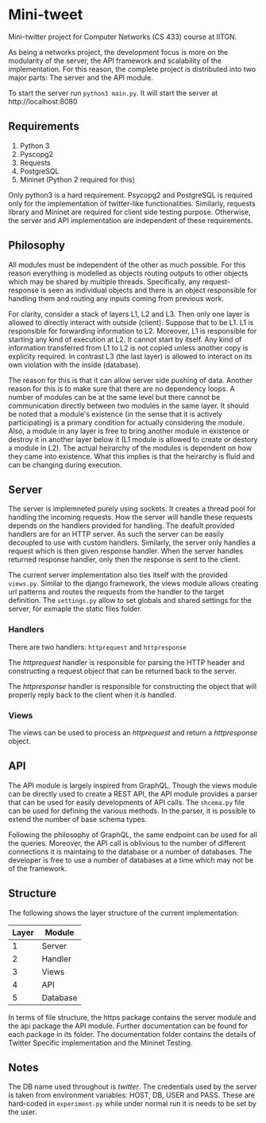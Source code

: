 # Mini-tweet
Mini-twitter project for Computer Networks (CS 433) course at IITGN.

As being a networks project, the development focus is more on the modularity of the server, the API framework and scalability of the implementation. For this reason, the complete project is distributed into two major parts: The server and the API module.

To start the server run `python3 main.py`. It will start the server at http://localhost:8080

## Requirements

1. Python 3
2. Pyscopg2
3. Requests
4. PostgreSQL
5. Mininet (Python 2 required for this)

Only python3 is a hard requirement. Psycopg2 and PostgreSQL is required only for the implementation of twitter-like functionalities. Similarly, requests library and Mininet are required for client side testing purpose. Otherwise, the server and API implementation are independent of these requirements. 

## Philosophy

All modules must be independent of the other as much possible. For this reason everything is modelled as objects routing outputs to other objects which may be shared by multiple threads. Specifically, any request-response is seen as individual objects and there is an object responsible for handling them and routing any inputs coming from previous work.

For clarity, consider a stack of layers L1, L2 and L3. Then only one layer is allowed to directly interact with outside (client). Suppose that to be L1. L1 is responsible for forwarding information to L2. Moreover, L1 is responsible for starting any kind of execution at L2. It cannot start by itself. Any kind of information transferred from L1 to L2 is not copied unless another copy is explicity required. In contrast L3 (the last layer) is allowed to interact on its own violation with the inside (database).

The reason for this is that it can allow server side pushing of data. Another reason for this is to make sure that there are no dependency loops. A number of modules can be at the same level but there cannot be communication directly between two modules in the same layer. It should be noted that a module's existence (in the sense that it is actively participating) is a primary condition for actually considering the module. Also, a module in any layer is free to bring another module in existence or destroy it in another layer below it (L1 module is allowed to create or destory a module in L2). The actual heirarchy of the modules is dependent on how they came into existence. What this implies is that the heirarchy is fluid and can be changing during execution.

## Server

The server is implemneted purely using sockets. It creates a thread pool for handling the incoming requests. How the server will handle these requests depends on the handlers provided for handling. The deafult provided handlers are for an HTTP server. As such the server can be easily decoupled to use with custom handlers. Similarly, the server only handles a request which is then given response handler. When the server handles returned response handler, only then the response is sent to the client.

The current server implementation also ties itself with the provided `views.py`. Similar to the django framework, the views module allows creating url patterns and routes the requests from the handler to the target definition. The `settings.py` allow to set globals and shared settings for the server, for exmaple the static files folder.

### Handlers

There are two handlers: `httprequest` and `httpresponse`

The *httprequest* handler is responsible for parsing the HTTP header and constructing a request object that can be returned back to the server.

The *httpresponse* handler is responsible for constructing the object that will properly reply back to the client when it is handled.

### Views

The views can be used to process an *httprequest* and return a *httpresponse* object.

## API

The API module is largely inspired from GraphQL. Though the views module can be directly used to create a REST API, the API module provides a parser that can be used for easily developments of API calls. The `shcema.py` file can be used for defining the various methods. In the parser, it is possible to extend the number of base schema types.

Following the philosophy of GraphQL, the same endpoint can be used for all the queries. Moreover, the API call is oblivious to the number of different connections it is maintaing to the database or a number of databases. The developer is free to use a number of databases at a time which may not be of the framework.

## Structure

The following shows the layer structure of the current implementation:

|Layer | Module |
|------|--------|
|1| Server   |
|2| Handler  |
|3| Views    |
|4| API      |
|5| Database |

In terms of file structure, the https package contains the server module and the api package the API module. Further documentation can be found for each package in its folder. The documentation folder contains the details of Twitter Specific implementation and the Mininet Testing.

## Notes

The DB name used throughout is *twitter*. The credentials used by the server is taken from environment variables: HOST, DB, USER and PASS. These are hard-coded in `experiment.py` while under normal run it is needs to be set by the user.